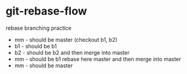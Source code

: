 # git-rebase-flow
rebase branching practice

* mm - should be master (checkout b1, b2)
* b1 - should be b1
* b2 - should be b2 and then merge into master
* mm - should be b1 rebase here master and then merge into master
* mm - should be master
